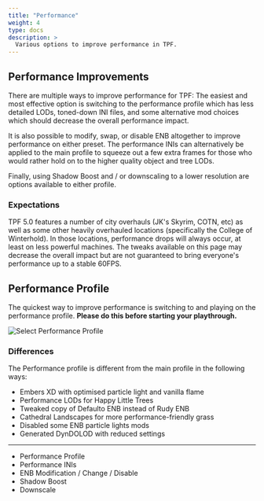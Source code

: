 ```yaml
---
title: "Performance"
weight: 4
type: docs
description: >
  Various options to improve performance in TPF.
---
```


## Performance Improvements

There are multiple ways to improve performance for TPF: The easiest and most effective option is switching to the performance profile which has less detailed LODs, toned-down INI files, and some alternative mod choices which should decrease the overall performance impact.

It is also possible to modify, swap, or disable ENB altogether to improve performance on either preset. The performance INIs can alternatively be applied to the main profile to squeeze out a few extra frames for those who would rather hold on to the higher quality object and tree LODs.

Finally, using Shadow Boost and / or downscaling to a lower resolution are options available to either profile.

### Expectations

TPF 5.0 features a number of city overhauls (JK's Skyrim, COTN, etc) as well as some other heavily overhauled locations (specifically the College of Winterhold). In those locations, performance drops will always occur, at least on less powerful machines. The tweaks available on this page may decrease the overall impact but are not guaranteed to bring everyone's performance up to a stable 60FPS.

## Performance Profile

The quickest way to improve performance is switching to and playing on the performance profile. **Please do this before starting your playthrough.** 

![Select Performance Profile](/Pictures/tpf5/performance/select-performance-profile.png)

### Differences

The Performance profile is different from the main profile in the following ways:

- Embers XD with optimised particle light and vanilla flame
- Performance LODs for Happy Little Trees
- Tweaked copy of Defaulto ENB instead of Rudy ENB
- Cathedral Landscapes for more performance-friendly grass
- Disabled some ENB particle lights mods
- Generated DynDOLOD with reduced settings

---

- Performance Profile
- Performance INIs
- ENB Modification / Change / Disable
- Shadow Boost
- Downscale